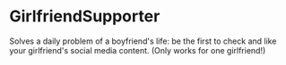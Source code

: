 # GirlfriendSupporter
Solves a daily problem of a boyfriend's life: be the first to check and like your girlfriend's social media content. (Only works for one girlfriend!) 
